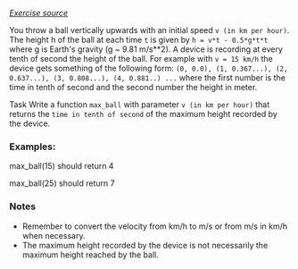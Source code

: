 _[Exercise source](https://www.codewars.com/kata/566be96bb3174e155300001b)_

You throw a ball vertically upwards with an initial speed `v (in km per hour)`. The height h of the ball at each time `t` is given by `h = v*t - 0.5*g*t*t` where g is Earth's gravity (g ~ 9.81 m/s**2). 
A device is recording at every tenth of second the height of the ball. 
For example with `v = 15 km/h` the device gets something of the following form: 
`(0, 0.0), (1, 0.367...), (2, 0.637...), (3, 0.808...), (4, 0.881..) ...` where the first number is the time in tenth of second and the second number the height in meter.

Task
Write a function `max_ball` with parameter `v (in km per hour)` that returns the `time in tenth of second` of the maximum height recorded by the device.

### Examples:
max_ball(15) should return 4

max_ball(25) should return 7

### Notes
- Remember to convert the velocity from km/h to m/s or from m/s in km/h when necessary.
- The maximum height recorded by the device is not necessarily the maximum height reached by the ball.
